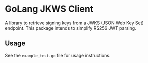 # GoLang JKWS Client

A library to retrieve signing keys from a JWKS (JSON Web Key Set) endpoint. This package intends to simplify RS256 JWT parsing.

## Usage

See the `example_test.go` file for usage instructions.
